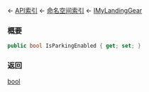 ← [API索引](Api-Index) ← [命名空间索引](Namespace-Index) ← [IMyLandingGear](SpaceEngineers.Game.ModAPI.Ingame.IMyLandingGear)

### 概要

```csharp
public bool IsParkingEnabled { get; set; }
```



### 返回

[bool](https://docs.microsoft.com/en-us/dotnet/api/System.Boolean?view=netframework-4.6)

